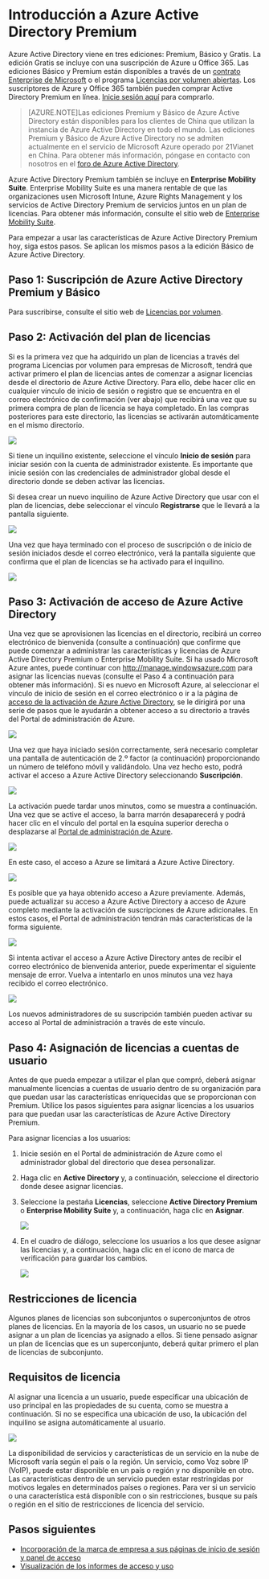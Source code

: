 <properties
	pageTitle="Introducción a Azure Active Directory Premium"
	description="Un tema que explica cómo suscribirse a la edición Azure Active Directory Premium."
	services="active-directory"
	documentationCenter=""
	authors="MarkusVi"
	manager="stevenpo" 
	editor="LisaToft"/>

<tags
	ms.service="active-directory"
	ms.workload="infrastructure-services"
	ms.tgt_pltfrm="na"
	ms.devlang="na"
	ms.topic="get-started-article"
	ms.date="08/14/2015"
	ms.author="markvi"/>

# Introducción a Azure Active Directory Premium

Azure Active Directory viene en tres ediciones: Premium, Básico y Gratis. La edición Gratis se incluye con una suscripción de Azure u Office 365. Las ediciones Básico y Premium están disponibles a través de un [contrato Enterprise de Microsoft](https://www.microsoft.com/es-es/licensing/licensing-programs/enterprise.aspx) o el programa [Licencias por volumen abiertas](https://www.microsoft.com/es-es/licensing/licensing-programs/open-license.aspx). Los suscriptores de Azure y Office 365 también pueden comprar Active Directory Premium en línea. [Inicie sesión aquí](https://portal.office.com/Commerce/Catalog.aspx) para comprarlo.

> [AZURE.NOTE]Las ediciones Premium y Básico de Azure Active Directory están disponibles para los clientes de China que utilizan la instancia de Azure Active Directory en todo el mundo. Las ediciones Premium y Básico de Azure Active Directory no se admiten actualmente en el servicio de Microsoft Azure operado por 21Vianet en China. Para obtener más información, póngase en contacto con nosotros en el [foro de Azure Active Directory](http://feedback.azure.com/forums/169401-azure-active-directory).

Azure Active Directory Premium también se incluye en **Enterprise Mobility Suite**. Enterprise Mobility Suite es una manera rentable de que las organizaciones usen Microsoft Intune, Azure Rights Management y los servicios de Active Directory Premium de servicios juntos en un plan de licencias. Para obtener más información, consulte el sitio web de [Enterprise Mobility Suite](https://www.microsoft.com/es-es/server-cloud/enterprise-mobility/overview.aspx).

Para empezar a usar las características de Azure Active Directory Premium hoy, siga estos pasos. Se aplican los mismos pasos a la edición Básico de Azure Active Directory.

## Paso 1: Suscripción de Azure Active Directory Premium y Básico

Para suscribirse, consulte el sitio web de [Licencias por volumen](http://www.microsoft.com/es-es/licensing/how-to-buy/how-to-buy.aspx).

## Paso 2: Activación del plan de licencias

Si es la primera vez que ha adquirido un plan de licencias a través del programa Licencias por volumen para empresas de Microsoft, tendrá que activar primero el plan de licencias antes de comenzar a asignar licencias desde el directorio de Azure Active Directory. Para ello, debe hacer clic en cualquier vínculo de inicio de sesión o registro que se encuentra en el correo electrónico de confirmación (ver abajo) que recibirá una vez que su primera compra de plan de licencia se haya completado. En las compras posteriores para este directorio, las licencias se activarán automáticamente en el mismo directorio.

![][1]

Si tiene un inquilino existente, seleccione el vínculo **Inicio de sesión** para iniciar sesión con la cuenta de administrador existente. Es importante que inicie sesión con las credenciales de administrador global desde el directorio donde se deben activar las licencias.

Si desea crear un nuevo inquilino de Azure Active Directory que usar con el plan de licencias, debe seleccionar el vínculo **Registrarse** que le llevará a la pantalla siguiente.

![][2]

Una vez que haya terminado con el proceso de suscripción o de inicio de sesión iniciados desde el correo electrónico, verá la pantalla siguiente que confirma que el plan de licencias se ha activado para el inquilino.

![][3]

## Paso 3: Activación de acceso de Azure Active Directory

Una vez que se aprovisionen las licencias en el directorio, recibirá un correo electrónico de bienvenida (consulte a continuación) que confirme que puede comenzar a administrar las características y licencias de Azure Active Directory Premium o Enterprise Mobility Suite. Si ha usado Microsoft Azure antes, puede continuar con http://manage.windowsazure.com para asignar las licencias nuevas (consulte el Paso 4 a continuación para obtener más información). Si es nuevo en Microsoft Azure, al seleccionar el vínculo de inicio de sesión en el correo electrónico o ir a la página de [acceso de la activación de Azure Active Directory](https://account.windowsazure.com/signup?offer=MS-AZR-0110P), se le dirigirá por una serie de pasos que le ayudarán a obtener acceso a su directorio a través del Portal de administración de Azure.

![][4]

Una vez que haya iniciado sesión correctamente, será necesario completar una pantalla de autenticación de 2.º factor (a continuación) proporcionando un número de teléfono móvil y validándolo. Una vez hecho esto, podrá activar el acceso a Azure Active Directory seleccionando **Suscripción**.

![][5]

La activación puede tardar unos minutos, como se muestra a continuación. Una vez que se active el acceso, la barra marrón desaparecerá y podrá hacer clic en el vínculo del portal en la esquina superior derecha o desplazarse al [Portal de administración de Azure](http://manage.windowsazure.com).

![][6]

En este caso, el acceso a Azure se limitará a Azure Active Directory.

![][7]

Es posible que ya haya obtenido acceso a Azure previamente. Además, puede actualizar su acceso a Azure Active Directory a acceso de Azure completo mediante la activación de suscripciones de Azure adicionales. En estos casos, el Portal de administración tendrán más características de la forma siguiente.

![][8]

Si intenta activar el acceso a Azure Active Directory antes de recibir el correo electrónico de bienvenida anterior, puede experimentar el siguiente mensaje de error. Vuelva a intentarlo en unos minutos una vez haya recibido el correo electrónico.

![][9]

Los nuevos administradores de su suscripción también pueden activar su acceso al Portal de administración a través de este vínculo.

## Paso 4: Asignación de licencias a cuentas de usuario

Antes de que pueda empezar a utilizar el plan que compró, deberá asignar manualmente licencias a cuentas de usuario dentro de su organización para que puedan usar las características enriquecidas que se proporcionan con Premium. Utilice los pasos siguientes para asignar licencias a los usuarios para que puedan usar las características de Azure Active Directory Premium.

Para asignar licencias a los usuarios:

1. Inicie sesión en el Portal de administración de Azure como el administrador global del directorio que desea personalizar.
2. Haga clic en **Active Directory** y, a continuación, seleccione el directorio donde desee asignar licencias.
3. Seleccione la pestaña **Licencias**, seleccione **Active Directory Premium** o **Enterprise Mobility Suite** y, a continuación, haga clic en **Asignar**.

    ![][10]

4. En el cuadro de diálogo, seleccione los usuarios a los que desee asignar las licencias y, a continuación, haga clic en el icono de marca de verificación para guardar los cambios.

    ![][11]

## Restricciones de licencia

Algunos planes de licencias son subconjuntos o superconjuntos de otros planes de licencias. En la mayoría de los casos, un usuario no se puede asignar a un plan de licencias ya asignado a ellos. Si tiene pensado asignar un plan de licencias que es un superconjunto, deberá quitar primero el plan de licencias de subconjunto.

## Requisitos de licencia

Al asignar una licencia a un usuario, puede especificar una ubicación de uso principal en las propiedades de su cuenta, como se muestra a continuación. Si no se especifica una ubicación de uso, la ubicación del inquilino se asigna automáticamente al usuario.

![][12]

La disponibilidad de servicios y características de un servicio en la nube de Microsoft varía según el país o la región. Un servicio, como Voz sobre IP (VoIP), puede estar disponible en un país o región y no disponible en otro. Las características dentro de un servicio pueden estar restringidas por motivos legales en determinados países o regiones. Para ver si un servicio o una característica está disponible con o sin restricciones, busque su país o región en el sitio de restricciones de licencia del servicio.

## Pasos siguientes

- [Incorporación de la marca de empresa a sus páginas de inicio de sesión y panel de acceso](active-directory-add-company-branding.md)
- [Visualización de los informes de acceso y uso](active-directory-view-access-usage-reports.md)

<!--Image references-->
[1]: ./media/active-directory-get-started-premium/MOLSEmail.png
[2]: ./media/active-directory-get-started-premium/MOLSAccountProfile.png
[3]: ./media/active-directory-get-started-premium/MOLSThankYou.png
[4]: ./media/active-directory-get-started-premium/AADEmail.png
[5]: ./media/active-directory-get-started-premium/SignUppage.png
[6]: ./media/active-directory-get-started-premium/Subscriptionspage.png
[7]: ./media/active-directory-get-started-premium/Premiuminportal.png
[8]: ./media/active-directory-get-started-premium/Premiuminportal_large.png
[9]: ./media/active-directory-get-started-premium/Signuppage_oops.png
[10]: ./media/active-directory-get-started-premium/contosolicenseplan.png
[11]: ./media/active-directory-get-started-premium/Assignlicensespicker.png
[12]: ./media/active-directory-get-started-premium/Usagelocation.png

<!---HONumber=August15_HO8-->